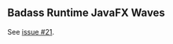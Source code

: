 ## Badass Runtime JavaFX Waves ##

See [issue #21](https://github.com/beryx/badass-jlink-plugin/issues/21).
